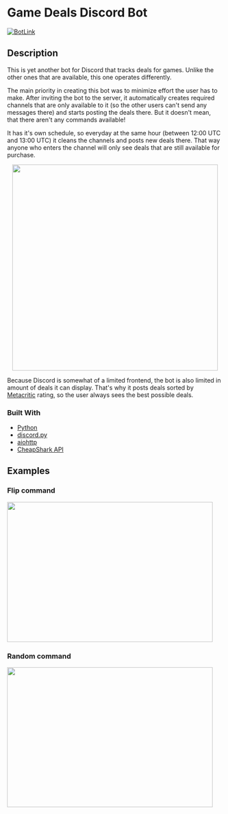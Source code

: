 # Game Deals Discord Bot

[![BotLink](https://img.shields.io/badge/Discord-Invite%20bot%20to%20your%20server-blue?style=plastic&logo=discord)](https://discord.com/api/oauth2/authorize?client_id=773196224975077437&permissions=268445728&scope=bot)

## Description

This is yet another bot for Discord that tracks deals for games. Unlike the other ones that are available, this one operates differently.

The main priority in creating this bot was to minimize effort the user has to make. After inviting the bot to the server, it automatically creates required channels that are only available to it (so the other users can't send any messages there) and starts posting the deals there. But it doesn't mean, that there aren't any commands available!

It has it's own schedule, so everyday at the same hour (between 12:00 UTC and 13:00 UTC) it cleans the channels and posts new deals there. That way anyone who enters the channel will only see deals that are still available for purchase.

<p align="center">
  <img src=https://i.imgur.com/c7xNGn8.gif width="480" height="480">
</p>

Because Discord is somewhat of a limited frontend, the bot is also limited in amount of deals it can display. That's why it posts deals sorted by [Metacritic](https://www.metacritic.com) rating, so the user always sees the best possible deals.

### Built With
* [Python](https://www.python.org)
* [discord.py](https://pypi.org/project/discord.py)
* [aiohttp](https://pypi.org/project/aiohttp)
* [CheapShark API](https://apidocs.cheapshark.com)

## Examples

### Flip command
<img src=https://i.imgur.com/ZuYLZEl.gif width="480" height="326">

### Random command
<img src=https://i.imgur.com/mivYnRt.gif width="480" height="326">
